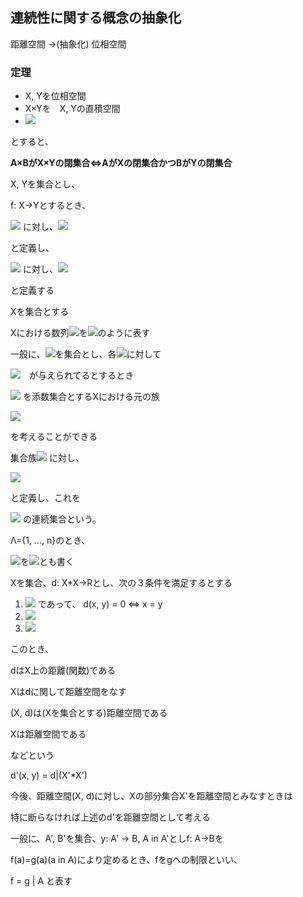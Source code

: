 ## 連続性に関する概念の抽象化

距離空間 →(抽象化) 位相空間

### 定理
- X, Yを位相空間
- X×Yを　X, Yの直積空間
- <img src="https://latex.codecogs.com/gif.latex?%5Cdpi%7B120%7D%20%5Cphi%20%5Cnot%5Cin%20A%20%5Csubseteq%20X%2C%20%5Cphi%20%5Cnot%5Cin%20B%20%5Csubseteq%20Y">

とすると、

**A×BがX×Yの閉集合⇔AがXの閉集合かつBがYの閉集合**

X, Yを集合とし、

f: X->Yとするとき、

<img src="https://latex.codecogs.com/gif.latex?%5Cdpi%7B120%7D%20A%20%5Csubseteq%20X"> に対し、<img src="https://latex.codecogs.com/gif.latex?%5Cdpi%7B120%7D%20f%28A%29%20%3D%20%5C%7Bf%28x%29%7Cx%20%5Cin%20A%7D">

と定義し、

<img src="https://latex.codecogs.com/gif.latex?%5Cdpi%7B120%7D%20B%20%5Csubseteq%20Y"> に対し、<img src="https://latex.codecogs.com/gif.latex?%5Cdpi%7B120%7D%20f%5E%7B-1%7D%28A%29%20%3D%20%5C%7Bx%7Cf%28x%29%20%5Cin%20Y%2C%20f%28Y%29%20%5Cin%20B%7D">

と定義する

Xを集合とする

Xにおける数列<img src="https://latex.codecogs.com/gif.latex?%5Cdpi%7B120%7D%20%28a_1%2C%20...%29">を<img src="https://latex.codecogs.com/gif.latex?%5Cdpi%7B120%7D%20%28a_n%29_%7Bn%5Cin%7BN%7D%7D">のように表す

一般に、<img src="https://latex.codecogs.com/gif.latex?%5Cdpi%7B120%7D%20%5CLambda">を集合とし、各<img src="https://latex.codecogs.com/gif.latex?%5Cdpi%7B120%7D%20%5Clambda%20%5Cin%20%5CLambda">に対して

<img src="https://latex.codecogs.com/gif.latex?%5Cdpi%7B120%7D%20a_%5Clambda%20%5Cin%20X">　が与えられてるとするとき

<img src="https://latex.codecogs.com/gif.latex?%5Cdpi%7B120%7D%20%5CLambda"> を添数集合とするXにおける元の族

<img src="https://latex.codecogs.com/gif.latex?%5Cdpi%7B120%7D%20%28a_%5Clambda%7B%7D%29%5C_%7B%5Clambda%20%5Cin%20%5Clambda%7D">

を考えることができる

集合族<img src="https://latex.codecogs.com/gif.latex?%5Cdpi%7B120%7D%20%28A_%5Clambda%29%5C_%7B%5Clambda%20%5Cin%20%5CLambda%7D"> に対し、

<img src="https://latex.codecogs.com/gif.latex?%5Cdpi%7B120%7D%20%5Cprod_%7B%5Clambda%5Cin%5CLambda%7D%20%3D%20%7B%28a%5C_%5Clambda%29%7C%5Cforall%20%5Clambda%20%5Cin%20%5CLambda%2C%20a%5C_%5Clambda%20%5Cin%20%5CLambda%7D">

と定義し、これを

<img src="https://latex.codecogs.com/gif.latex?%5Cdpi%7B120%7D%20%28A_%5Clambda%29%5C_%7B%5Clambda%20%5Cin%20%5CLambda%7D"> の連続集合という。

Λ={1, ..., n}のとき、

<img src="https://latex.codecogs.com/gif.latex?%5Cdpi%7B120%7D%20%5Cprod_%7B%5Clambda%5Cin%5CLambda%7D">を<img src="https://latex.codecogs.com/gif.latex?%5Cdpi%7B120%7D%20%5CLambda_1%5Ctimes...%5Ctimes%5CLambda%5C_n">とも書く

Xを集合、d: X*X->Rとし、次の３条件を満足するとする

1. <img src="https://latex.codecogs.com/gif.latex?%5Cdpi%7B120%7D%20%5Cforall%20x%2C%20y%20%5Cin%20Y%2C%20d%28x%2C%20y%29%20%5Cgeq%200"> であって、
    d(x, y) = 0 <=> x = y
2. <img src="https://latex.codecogs.com/gif.latex?%5Cdpi%7B120%7D%20%5Cforall%20x%2C%20y%20%5Cin%20X%2C%20d%28x%2C%20y%29%20%3D%20d%28y%2C%20x%29">
3. <img src="https://latex.codecogs.com/gif.latex?%5Cdpi%7B120%7D%20%5Cforall%20x%2C%20y%2C%20z%20%5Cin%20X%2C%20d%28x%2C%20y%29%20+%20d%28y%2C%20z%29%20%5Cgeq%20d%28x%2C%20z%29">

このとき、

dはX上の距離(関数)である

Xはdに関して距離空間をなす

(X, d)は(Xを集合とする)距離空間である

Xは距離空間である

などという

d'(x, y) = d|(X'*X')

今後、距離空間(X, d)に対し、Xの部分集合X'を距離空間とみなすときは

特に断らなければ上述のd'を距離空間として考える

一般に、A', B'を集合、y: A' -> B, A in A'としf: A->Bを

f(a)=g(a)(a in A)により定めるとき、fをgへの制限といい、

f = g | A と表す





